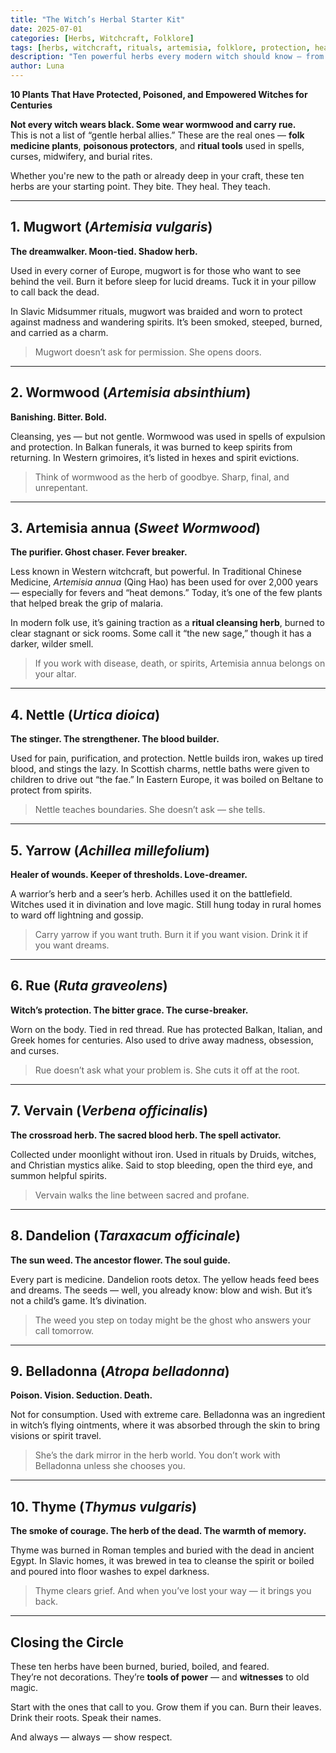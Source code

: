 ```yaml
---
title: "The Witch’s Herbal Starter Kit"
date: 2025-07-01
categories: [Herbs, Witchcraft, Folklore]
tags: [herbs, witchcraft, rituals, artemisia, folklore, protection, healing, beginners]
description: "Ten powerful herbs every modern witch should know — from ancestral folklore to protective magic and plant rituals."
author: Luna
---
```



**10 Plants That Have Protected, Poisoned, and Empowered Witches for Centuries**

**Not every witch wears black. Some wear wormwood and carry rue.**  
This is not a list of “gentle herbal allies.” These are the real ones — **folk medicine plants**, **poisonous protectors**, and **ritual tools** used in spells, curses, midwifery, and burial rites.  

Whether you're new to the path or already deep in your craft, these ten herbs are your starting point. They bite. They heal. They teach.

---

## 1. **Mugwort** (*Artemisia vulgaris*)  
**The dreamwalker. Moon-tied. Shadow herb.**

Used in every corner of Europe, mugwort is for those who want to see behind the veil. Burn it before sleep for lucid dreams. Tuck it in your pillow to call back the dead.  

In Slavic Midsummer rituals, mugwort was braided and worn to protect against madness and wandering spirits. It’s been smoked, steeped, burned, and carried as a charm.  

> Mugwort doesn’t ask for permission. She opens doors.

---

## 2. **Wormwood** (*Artemisia absinthium*)  
**Banishing. Bitter. Bold.**

Cleansing, yes — but not gentle. Wormwood was used in spells of expulsion and protection. In Balkan funerals, it was burned to keep spirits from returning. In Western grimoires, it’s listed in hexes and spirit evictions.

> Think of wormwood as the herb of goodbye. Sharp, final, and unrepentant.

---

##  3. **Artemisia annua** (*Sweet Wormwood*)  
**The purifier. Ghost chaser. Fever breaker.**

Less known in Western witchcraft, but powerful. In Traditional Chinese Medicine, *Artemisia annua* (Qing Hao) has been used for over 2,000 years — especially for fevers and “heat demons.” Today, it’s one of the few plants that helped break the grip of malaria.  

In modern folk use, it’s gaining traction as a **ritual cleansing herb**, burned to clear stagnant or sick rooms. Some call it “the new sage,” though it has a darker, wilder smell.  

> If you work with disease, death, or spirits, Artemisia annua belongs on your altar.

---

## 4. **Nettle** (*Urtica dioica*)  
**The stinger. The strengthener. The blood builder.**

Used for pain, purification, and protection. Nettle builds iron, wakes up tired blood, and stings the lazy. In Scottish charms, nettle baths were given to children to drive out “the fae.” In Eastern Europe, it was boiled on Beltane to protect from spirits.

> Nettle teaches boundaries. She doesn’t ask — she tells.

---

##  5. **Yarrow** (*Achillea millefolium*)  
**Healer of wounds. Keeper of thresholds. Love-dreamer.**

A warrior’s herb and a seer’s herb. Achilles used it on the battlefield. Witches used it in divination and love magic. Still hung today in rural homes to ward off lightning and gossip.

> Carry yarrow if you want truth. Burn it if you want vision. Drink it if you want dreams.

---

## 6. **Rue** (*Ruta graveolens*)  
**Witch’s protection. The bitter grace. The curse-breaker.**

Worn on the body. Tied in red thread. Rue has protected Balkan, Italian, and Greek homes for centuries. Also used to drive away madness, obsession, and curses.

> Rue doesn’t ask what your problem is. She cuts it off at the root.

---

##  7. **Vervain** (*Verbena officinalis*)  
**The crossroad herb. The sacred blood herb. The spell activator.**

Collected under moonlight without iron. Used in rituals by Druids, witches, and Christian mystics alike. Said to stop bleeding, open the third eye, and summon helpful spirits.

> Vervain walks the line between sacred and profane.

---

##  8. **Dandelion** (*Taraxacum officinale*)  
**The sun weed. The ancestor flower. The soul guide.**

Every part is medicine. Dandelion roots detox. The yellow heads feed bees and dreams. The seeds — well, you already know: blow and wish. But it’s not a child’s game. It’s divination.

> The weed you step on today might be the ghost who answers your call tomorrow.

---

##  9. **Belladonna** (*Atropa belladonna*)  
**Poison. Vision. Seduction. Death.**

Not for consumption. Used with extreme care. Belladonna was an ingredient in witch’s flying ointments, where it was absorbed through the skin to bring visions or spirit travel.

> She’s the dark mirror in the herb world. You don’t work with Belladonna unless she chooses you.

---

## 10. **Thyme** (*Thymus vulgaris*)  
**The smoke of courage. The herb of the dead. The warmth of memory.**

Thyme was burned in Roman temples and buried with the dead in ancient Egypt. In Slavic homes, it was brewed in tea to cleanse the spirit or boiled and poured into floor washes to expel darkness.

> Thyme clears grief. And when you’ve lost your way — it brings you back.

---

## Closing the Circle

These ten herbs have been burned, buried, boiled, and feared.  
They’re not decorations. They’re **tools of power** — and **witnesses** to old magic.  

Start with the ones that call to you. Grow them if you can. Burn their leaves. Drink their roots. Speak their names.

And always — always — show respect.
